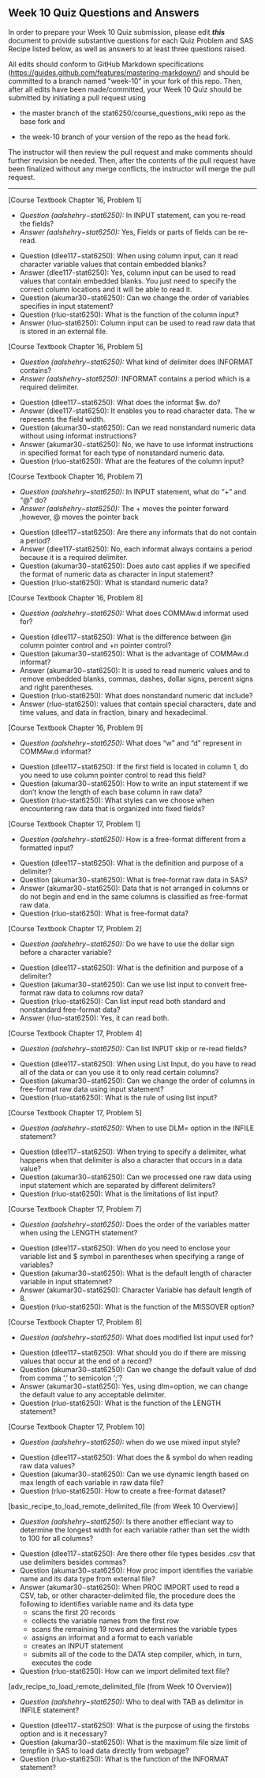 ## Week 10 Quiz Questions and Answers

In order to prepare your Week 10 Quiz submission, please edit ***this*** document to provide substantive questions for each Quiz Problem and SAS Recipe listed below, as well as answers to at least three questions raised.

All edits should conform to GitHub Markdown specifications (https://guides.github.com/features/mastering-markdown/) and should be committed to a branch named "week-10" in your fork of this repo. Then, after all edits have been made/committed, your Week 10 Quiz should be submitted by initiating a pull request using

- the master branch of the stat6250/course_questions_wiki repo as the base fork and

- the week-10 branch of your version of the repo as the head fork.

The instructor will then review the pull request and make comments should further revision be needed. Then, after the contents of the pull request have been finalized without any merge conflicts, the instructor will merge the pull request.

********************************************************************************



[Course Textbook Chapter 16, Problem 1]
* *Question (aalshehry−stat6250):* In INPUT statement, can you re-read the fields? 
* *Answer (aalshehry−stat6250):* Yes, Fields or parts of fields can be re-read.
- Question (dlee117−stat6250): When using column input, can it read character variable values that contain embedded blanks?
- Answer (dlee117-stat6250): Yes, column input can be used to read values that contain embedded blanks. You just need to specify the correct column locations and it will be able to read it.
- Question (akumar30−stat6250): Can we change the order of variables specifies in input statement?
- Question (rluo-stat6250): What is the function of the column input?
- Answer (rluo-stat6250): Column input can be used to read raw data that is stored in an external file. 



[Course Textbook Chapter 16, Problem 5] 
* *Question (aalshehry−stat6250):* What kind of delimiter does INFORMAT contains?
* *Answer (aalshehry−stat6250):*  INFORMAT contains a period which is a required delimiter.
- Question (dlee117−stat6250): What does the informat $w. do? 
- Answer (dlee117-stat6250): It enables you to read character data. The w represents the field width.
- Question (akumar30−stat6250): Can we read nonstandard numeric data without using informat instructions?  
- Answer (akumar30−stat6250): No, we have to use informat instructions in specified format for each type of nonstandard numeric data.
- Question (rluo-stat6250): What are the features of the column input?



[Course Textbook Chapter 16, Problem 7]
* *Question (aalshehry−stat6250):* In INPUT statement, what do “+” and “@” do? 
* *Answer (aalshehry−stat6250):* The + moves the pointer forward ,however, @ moves the pointer back
- Question (dlee117−stat6250): Are there any informats that do not contain a period?
- Answer (dlee117-stat6250): No, each informat always contains a period because it is a required delimiter.
- Question (akumar30−stat6250): Does auto cast applies if we specified the format of numeric data as character in input statement?
- Question (rluo-stat6250): What is standard numeric data?



[Course Textbook Chapter 16, Problem 8] 
* *Question (aalshehry−stat6250):* What does COMMAw.d informat used for?
- Question (dlee117−stat6250): What is the difference between @n column pointer control and +n pointer control?
- Question (akumar30−stat6250): What is the advantage of COMMAw.d informat?
- Answer (akumar30−stat6250): It is used to read numeric values and to remove embedded blanks, commas, dashes, dollar signs, percent signs and right parentheses.
- Question (rluo-stat6250): What does nonstandard numeric dat include?
- Answer (rluo-stat6250): values that contain special characters, date and time values, and data in fraction, binary and hexadecimal.



[Course Textbook Chapter 16, Problem 9] 
* *Question (aalshehry−stat6250):* What does “w” and “d” represent in COMMAw.d informat?
- Question (dlee117−stat6250): If the first field is located in column 1, do you need to use column pointer control to read this field?
- Question (akumar30−stat6250): How to write an input statement if we don’t know the length of each base column in raw data?
- Question (rluo-stat6250): What styles can we choose when encountering raw data that is organized into fixed fields?



[Course Textbook Chapter 17, Problem 1] 
* *Question (aalshehry−stat6250):* How is a free-format different from a formatted input?
- Question (dlee117−stat6250): What is the definition and purpose of a delimiter?
- Question (akumar30−stat6250):  What is free-format raw data in SAS?
- Answer (akumar30−stat6250): Data that is not arranged in columns or do not begin and end in the same columns is classified as free-format raw data.
- Question (rluo-stat6250): What is free-format data?



[Course Textbook Chapter 17, Problem 2] 
* *Question (aalshehry−stat6250):* Do we have to use the dollar sign before a character variable?
- Question (dlee117−stat6250): What is the definition and purpose of a delimiter?
- Question (akumar30−stat6250):  Can we use list input to convert free-format raw data to columns row data?
- Question (rluo-stat6250): Can list input read both standard and nonstandard free-format data?
- Answer (rluo-stat6250): Yes, it can read both.



[Course Textbook Chapter 17, Problem 4] 
* *Question (aalshehry−stat6250):* Can list INPUT skip or re-read fields?
- Question (dlee117−stat6250): When using List Input, do you have to read all of the data or can you use it to only read certain columns? 
- Question (akumar30−stat6250): Can we change the order of columns in free-format raw data using input statement?
- Question (rluo-stat6250): What is the rule of using list input?



[Course Textbook Chapter 17, Problem 5] 
* *Question (aalshehry−stat6250):* When to use DLM= option in the INFILE statement?
- Question (dlee117−stat6250): When trying to specify a delimiter, what happens when that delimiter is also a character that occurs in a data value?
- Question (akumar30−stat6250): Can we processed one raw data using input statement which are separated by different delimiters?
- Question (rluo-stat6250): What is the limitations of list input?



[Course Textbook Chapter 17, Problem 7] 
* *Question (aalshehry−stat6250):* Does the order of the variables matter when using the LENGTH statement?
- Question (dlee117−stat6250): When do you need to enclose your variable list and $ symbol in parentheses when specifying a range of variables?
- Question (akumar30−stat6250):  What is the default length of character variable in input sttatemnet?
- Answer (akumar30−stat6250): Character Variable has default length of 8.
- Question (rluo-stat6250): What is the function of the MISSOVER option?



[Course Textbook Chapter 17, Problem 8] 
* *Question (aalshehry−stat6250):* What does modified list input used for?
- Question (dlee117−stat6250): What should you do if there are missing values that occur at the end of a record?
- Question (akumar30−stat6250): Can we change the default value of dsd from comma ‘,’ to semicolon ‘;’?
- Answer (akumar30−stat6250): Yes, using dlm=option, we can change the default value to any acceptable delimiter.
- Question (rluo-stat6250): What is the function of the LENGTH statement?



[Course Textbook Chapter 17, Problem 10] 
* *Question (aalshehry−stat6250):* when do we use mixed input style?
- Question (dlee117−stat6250): What does the & symbol do when reading raw data values?
- Question (akumar30−stat6250): Can we use dynamic length based on max length of each variable in raw data file?
- Question (rluo-stat6250): How to create a free-format dataset?



[basic_recipe_to_load_remote_delimited_file (from Week 10 Overview)]
* *Question (aalshehry−stat6250):* Is there another effieciant way to determine the longest width for each variable rather than set the width to 100 for all columns?
- Question (dlee117−stat6250): Are there other file types besides .csv that use delimiters besides commas?
- Question (akumar30−stat6250): How proc import identifies the variable name and its data type from external file?
- Answer (akumar30−stat6250): When PROC IMPORT used to read a CSV, tab, or other character-delimited file, the procedure does the following to identifies variable name and its data type
   - scans the first 20 records
   - collects the variable names from the first row
   - scans the remaining 19 rows and determines the variable types
   - assigns an informat and a format to each variable
   - creates an INPUT statement
   - submits all of the code to the DATA step compiler, which, in turn, executes the code
- Question (rluo-stat6250): How can we import delimited text file?



[adv_recipe_to_load_remote_delimited_file (from Week 10 Overview)]
* *Question (aalshehry−stat6250):* Who to deal with TAB as delimitor in INFILE statement?
- Question (dlee117−stat6250): What is the purpose of using the firstobs option and is it necessary?
- Question (akumar30−stat6250): What is the maximum file size limit of tempfile in SAS to load data directly from webpage?
- Question (rluo-stat6250): What is the function of the INFORMAT statement?


